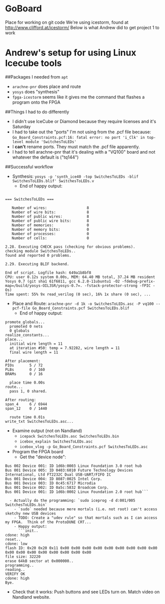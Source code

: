 # GoBoard
Place for working on git code
We're using icestorm, found at http://www.clifford.at/icestorm/
Below is what Andrew did to get project 1 to work

# Andrew's setup for using Linux Icecube tools

##Packages I needed from `apt`
- `arachne-pnr` does place and route
- `yosys` does "synthesis"
- `fpga-icestorm` seems like it gives me the command that flashes a program onto the FPGA

##Things I had to do differently
- I didn't use IceCube or Diamond because they require licenses and it's Saturday
- I had to take out the "ports" I'm not using from the .pcf file because: `Go_Board_Constraints.pcf:16: fatal error: no port 'i_Clk' in top-level module 'SwitchesToLEDs'`
- I **can't** rename ports.  They must match the .pcf file apparently.
- I had to tell arachne-pnr that it's dealing with a "VQ100" board and not whatever the default is ("tq144")

##Successful workflow
- Synthesis: `yosys -p 'synth_ice40 -top SwitchesToLEDs -blif SwitchesToLEDs.blif' SwitchesToLEDs.v`
  - End of happy output:
```2.27. Printing statistics.

=== SwitchesToLEDs ===

   Number of wires:                  8
   Number of wire bits:              8
   Number of public wires:           8
   Number of public wire bits:       8
   Number of memories:               0
   Number of memory bits:            0
   Number of processes:              0
   Number of cells:                  0

2.28. Executing CHECK pass (checking for obvious problems).
checking module SwitchesToLEDs..
found and reported 0 problems.

2.29. Executing BLIF backend.

End of script. Logfile hash: 649a1b8bf8
CPU: user 0.12s system 0.00s, MEM: 64.40 MB total, 37.24 MB resident
Yosys 0.7 (git sha1 61f6811, gcc 6.2.0-11ubuntu1 -O2 -fdebug-prefix-map=/build/yosys-OIL3SR/yosys-0.7=. -fstack-protector-strong -fPIC -Os)
Time spent: 55% 9x read_verilog (0 sec), 16% 1x share (0 sec), ...
```
- Place and Route: `arachne-pnr -d 1k -o SwitchesToLEDs.asc -P vq100 --pcf-file Go_Board_Constraints.pcf SwitchesToLEDs.blif`
  - End of happy output: 
```place_constraints...
promote_globals...
  promoted 0 nets
  0 globals
realize_constants...
place...
  initial wire length = 11
  at iteration #50: temp = 7.92282, wire length = 11
  final wire length = 11

After placement:
PIOs       5 / 72
PLBs       0 / 160
BRAMs      0 / 16

  place time 0.00s
route...
  pass 1, 0 shared.

After routing:
span_4     6 / 6944
span_12    0 / 1440

  route time 0.01s
write_txt SwitchesToLEDs.asc...
```
- Examine output (not on Nandland)
  - `icepack SwitchesToLEDs.asc SwitchesToLEDs.bin`
  - `icebox_explain SwitchesToLEDs.asc`
  - `icebox_vlog -p Go_Board_Constraints.pcf SwitchesToLEDs.asc`
- Program the FPGA board
  - Get the "device node":
```lsusb
Bus 002 Device 001: ID 1d6b:0003 Linux Foundation 3.0 root hub
Bus 001 Device 005: ID 0403:6010 Future Technology Devices International, Ltd FT2232C Dual USB-UART/FIFO IC
Bus 001 Device 004: ID 8087:0025 Intel Corp. 
Bus 001 Device 003: ID 0c45:6717 Microdia 
Bus 001 Device 002: ID 0a5c:5832 Broadcom Corp. 
Bus 001 Device 001: ID 1d6b:0002 Linux Foundation 2.0 root hub```

  - Actually do the programming: `sudo iceprog -d d:001/005 SwitchesToLEDs.bin`
    - `sudo` needed because mere mortals (i.e. not root) can't access sketchy new USB devices
    - TODO: Create a "udev rule" so that mortals such as I can access my FPGA.  Think of the ProtoDUNE CRT...
    - Happy output:
      ```init..
cdone: high
reset..
cdone: low
flash ID: 0x20 0x20 0x11 0x00 0x00 0x00 0x00 0x00 0x00 0x00 0x00 0x00 0x00 0x00 0x00 0x00 0x00 0x00 0x00 0x00
file size: 32220
erase 64kB sector at 0x000000..
programming..
reading..
VERIFY OK
cdone: high
Bye.
```
- Check that it works: Push buttons and see LEDs turn on.  Match video on Nandland website.
